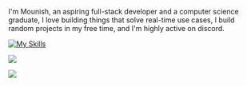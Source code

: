 I'm Mounish, an aspiring full-stack developer and a computer science graduate, I love building things that solve real-time use cases, I build random projects in my free time, and I'm highly active on discord.

[![My Skills](https://skillicons.dev/icons?i=c,cpp,python,js,react,tailwind,java,git,mysql)](https://skillicons.dev)

![](https://dcbadge.limes.pink/api/shield/767721020588556319?style=flat)

[![](https://visitcount.itsvg.in/api?id=mounishvatti&icon=7&color=12)](https://visitcount.itsvg.in)


  


